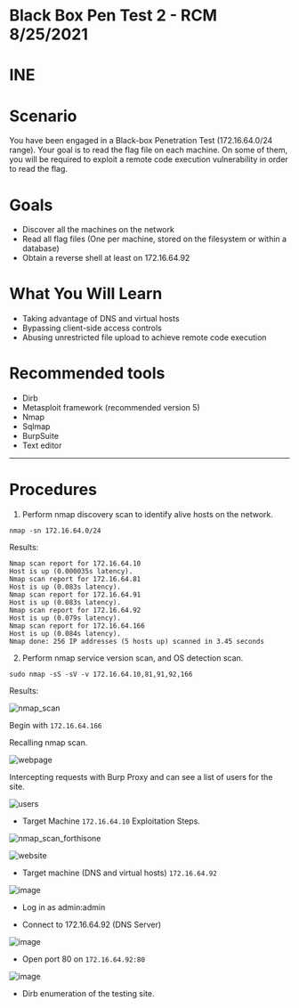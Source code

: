 # Black Box Pen Test 2 - RCM 8/25/2021
# INE 
# Scenario

You have been engaged in a Black-box Penetration Test (172.16.64.0/24 range). Your goal is to read the flag file on each machine. On some of them, you will be required to exploit a remote code execution vulnerability in order to read the flag.

# Goals 
- Discover all the machines on the network
- Read all flag files (One per machine, stored on the filesystem or within a database)
- Obtain a reverse shell at least on 172.16.64.92

# What You Will Learn 
- Taking advantage of DNS and virtual hosts
- Bypassing client-side access controls
- Abusing unrestricted file upload to achieve remote code execution

# Recommended tools
- Dirb
- Metasploit framework (recommended version 5)
- Nmap
- Sqlmap
- BurpSuite
- Text editor
---

# Procedures

1. Perform nmap discovery scan to identify alive hosts on the network. 

`nmap -sn 172.16.64.0/24`

Results:

```
Nmap scan report for 172.16.64.10
Host is up (0.000035s latency).
Nmap scan report for 172.16.64.81
Host is up (0.083s latency).
Nmap scan report for 172.16.64.91
Host is up (0.083s latency).
Nmap scan report for 172.16.64.92
Host is up (0.079s latency).
Nmap scan report for 172.16.64.166
Host is up (0.084s latency).
Nmap done: 256 IP addresses (5 hosts up) scanned in 3.45 seconds
```                                                                     


2. Perform nmap service version scan, and OS detection scan.

`sudo nmap -sS -sV -v 172.16.64.10,81,91,92,166`

Results: 

![nmap_scan](https://user-images.githubusercontent.com/76081641/130802443-dfd64423-5305-4b88-a9ac-322cb9df43b6.png)

Begin with `172.16.64.166`

Recalling nmap scan.


![webpage](https://user-images.githubusercontent.com/76081641/130827211-d367aef0-3c64-4a98-926d-616dc2865a2e.png)

Intercepting requests with Burp Proxy and can see a list of users for the site.

![users](https://user-images.githubusercontent.com/76081641/130827474-5bb12863-a7a9-4a04-a67b-4b294813ac71.png)


-  Target Machine `172.16.64.10` Exploitation Steps.

![nmap_scan_forthisone](https://user-images.githubusercontent.com/76081641/130801312-65e2af1f-b0f7-4a86-ba9b-c7a575763804.png)

![website](https://user-images.githubusercontent.com/76081641/130801083-ae813247-82be-4704-b8a1-722793539e75.png)

- Target machine (DNS and virtual hosts) `172.16.64.92`

![image](https://user-images.githubusercontent.com/76081641/130801964-5a56d895-0dbb-43ab-9677-4fd4251e2be6.png)

- Log in as admin:admin 

- Connect to 172.16.64.92 (DNS Server)

![image](https://user-images.githubusercontent.com/76081641/130804692-7b81d54c-6294-4d94-9b7d-8e89bbcd07a4.png)

- Open port 80 on `172.16.64.92:80`

![image](https://user-images.githubusercontent.com/76081641/130805603-f79bb5a5-06cc-4574-8318-f02e83ab7645.png)

- Dirb enumeration of the testing site.
